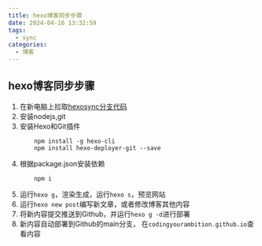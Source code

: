 ```yaml
---
title: hexo博客同步步骤
date: 2024-04-16 13:32:59
tags: 
  - sync
categories:
  - 博客
---
```

## hexo博客同步步骤
1. 在新电脑上拉取[hexosync分支代码](https://github.com/CodingYourAmbition/CodingYourAmbition.github.io.git)
2. 安装nodejs,git
3. 安装Hexo和Git插件
    ```shell
        npm install -g hexo-cli
        npm install hexo-deployer-git --save
    ```
4. 根据package.json安装依赖
    ```shell
        npm i
    ```
5. 运行`hexo g`，渲染生成，运行`hexo s`，预览网站
7. 运行`hexo new post`编写新文章，或者修改博客其他内容
8. 将新内容提交推送到Github，并运行`hexo g -d`进行部署
9. 新内容自动部署到Github的main分支， 在`codingyourambition.github.io`查看内容

   


